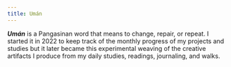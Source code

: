 ```yaml
---
title: Umán
---
```

_**Umán**_ is a Pangasinan word that means to change, repair, or repeat. I started it in 2022 to keep track of the monthly progress of my projects and studies but it later became this experimental weaving of the creative artifacts I produce from my daily studies, readings, journaling, and walks.